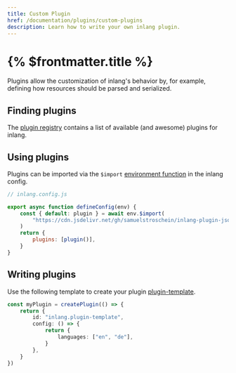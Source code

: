```yaml
---
title: Custom Plugin
href: /documentation/plugins/custom-plugins
description: Learn how to write your own inlang plugin.
---
```


# {% $frontmatter.title %}

Plugins allow the customization of inlang's behavior by, for example, defining how resources should be parsed and serialized.

## Finding plugins

The [plugin registry](/documentation/plugins/registry) contains a list of available (and awesome) plugins for inlang.

## Using plugins

Plugins can be imported via the `$import` [environment function](/documentation/inlang-environment) in the inlang config.

```js
// inlang.config.js

export async function defineConfig(env) {
	const { default: plugin } = await env.$import(
		"https://cdn.jsdelivr.net/gh/samuelstroschein/inlang-plugin-json/dist/index.js",
	)
	return {
		plugins: [plugin()],
	}
}
```

## Writing plugins

Use the following template to create your plugin [plugin-template](https://github.com/inlang/plugin-template).

```ts
const myPlugin = createPlugin(() => {
	return {
		id: "inlang.plugin-template",
		config: () => {
			return {
				languages: ["en", "de"],
			}
		},
	}
})
```
